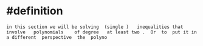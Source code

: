 # #definition  
	in this section we will be solving  (single )   inequalities that   involve   polynomials    of degree   at least two .  Or  to  put it in a different  perspective  the  polyno